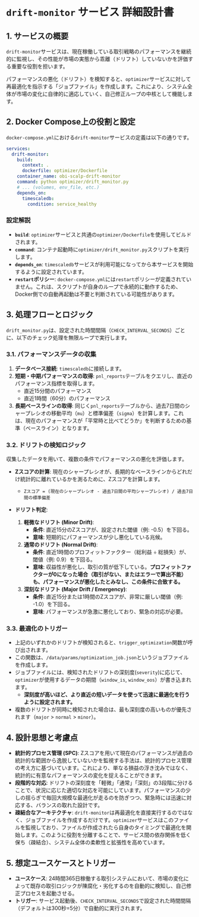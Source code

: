 # `drift-monitor` サービス 詳細設計書

## 1. サービスの概要

`drift-monitor`サービスは、現在稼働している取引戦略のパフォーマンスを継続的に監視し、その性能が市場の実態から乖離（ドリフト）していないかを評価する重要な役割を担います。

パフォーマンスの悪化（ドリフト）を検知すると、`optimizer`サービスに対して再最適化を指示する「ジョブファイル」を作成します。これにより、システム全体が市場の変化に自律的に適応していく、自己修正ループの中核として機能します。

## 2. Docker Compose上の役割と設定

`docker-compose.yml`における`drift-monitor`サービスの定義は以下の通りです。

```yaml
services:
  drift-monitor:
    build:
      context: .
      dockerfile: optimizer/Dockerfile
    container_name: obi-scalp-drift-monitor
    command: python optimizer/drift_monitor.py
    # ... (volumes, env_file, etc.)
    depends_on:
      timescaledb:
        condition: service_healthy
```

### 設定解説

-   **`build`**: `optimizer`サービスと共通の`optimizer/Dockerfile`を使用してビルドされます。
-   **`command`**: コンテナ起動時に`optimizer/drift_monitor.py`スクリプトを実行します。
-   **`depends_on`**: `timescaledb`サービスが利用可能になってから本サービスを開始するように設定されています。
-   **`restart`ポリシー**: `docker-compose.yml`には`restart`ポリシーが定義されていません。これは、スクリプトが自身のループで永続的に動作するため、Docker側での自動再起動は不要と判断されている可能性があります。

## 3. 処理フローとロジック

`drift_monitor.py`は、設定された時間間隔（`CHECK_INTERVAL_SECONDS`）ごとに、以下のチェック処理を無限ループで実行します。

### 3.1. パフォーマンスデータの収集

1.  **データベース接続**: `timescaledb`に接続します。
2.  **短期・中期パフォーマンスの取得**: `pnl_reports`テーブルをクエリし、直近のパフォーマンス指標を取得します。
    -   直近15分間のパフォーマンス
    -   直近1時間（60分）のパフォーマンス
3.  **長期ベースラインの取得**: 同じく`pnl_reports`テーブルから、過去7日間のシャープレシオの移動平均（`mu`）と標準偏差（`sigma`）を計算します。これは、現在のパフォーマンスが「平常時と比べてどうか」を判断するための基準（ベースライン）となります。

### 3.2. ドリフトの検知ロジック

収集したデータを用いて、複数の条件でパフォーマンスの悪化を評価します。

-   **Zスコアの計算**: 現在のシャープレシオが、長期的なベースラインからどれだけ統計的に離れているかを測るために、Zスコアを計算します。
    -   `Zスコア = (現在のシャープレシオ - 過去7日間の平均シャープレシオ) / 過去7日間の標準偏差`

-   **ドリフト判定**:
    1.  **軽微なドリフト (Minor Drift)**:
        -   **条件**: 直近15分のZスコアが、設定された閾値（例: -0.5）を下回る。
        -   **意味**: 短期的にパフォーマンスが少し悪化している兆候。
    2.  **通常のドリフト (Normal Drift)**:
        -   **条件**: 直近1時間のプロフィットファクター（総利益 ÷ 総損失）が、閾値（例: 0.9）を下回る。
        -   **意味**: 収益性が悪化し、取引の質が低下している。**プロフィットファクターが0になった場合（取引がない、またはエラーで算出不能）も、パフォーマンスが悪化したとみなし、この条件に合致する。**
    3.  **深刻なドリフト (Major Drift / Emergency)**:
        -   **条件**: 直近15分または1時間のZスコアが、非常に厳しい閾値（例: -1.0）を下回る。
        -   **意味**: パフォーマンスが急激に悪化しており、緊急の対応が必要。

### 3.3. 最適化のトリガー

-   上記のいずれかのドリフトが検知されると、`trigger_optimization`関数が呼び出されます。
-   この関数は、`/data/params/optimization_job.json`というジョブファイルを作成します。
-   ジョブファイルには、検知されたドリフトの深刻度(`severity`)に応じて、`optimizer`が使用するデータの期間（`window_is`, `window_oos`）が書き込まれます。
    -   **深刻度が高いほど、より直近の短いデータを使って迅速に最適化を行うように設定されます。**
-   複数のドリフトが同時に検知された場合は、最も深刻度の高いものが優先されます（`major` > `normal` > `minor`）。

## 4. 設計思想と考慮点

-   **統計的プロセス管理 (SPC)**: Zスコアを用いて現在のパフォーマンスが過去の統計的な範囲から逸脱していないかを監視する手法は、統計的プロセス管理の考え方に基づいています。これにより、単なる損益の浮き沈みではなく、統計的に有意なパフォーマンスの変化を捉えることができます。
-   **段階的な対応**: ドリフトの深刻度を「軽微」「通常」「深刻」の3段階に分けることで、状況に応じた適切な対応を可能にしています。パフォーマンスの少しの揺らぎで毎回大規模な最適化が走るのを防ぎつつ、緊急時には迅速に対応する、バランスの取れた設計です。
-   **疎結合なアーキテクチャ**: `drift-monitor`は再最適化を直接実行するのではなく、ジョブファイルを作成するだけです。`optimizer`サービスはこのファイルを監視しており、ファイルが作成されたら自身のタイミングで最適化を開始します。このように役割を分離することで、サービス間の依存関係を低く保ち（疎結合）、システム全体の柔軟性と拡張性を高めています。

## 5. 想定ユースケースとトリガー

-   **ユースケース**: 24時間365日稼働する取引システムにおいて、市場の変化によって既存の取引ロジックが陳腐化・劣化するのを自動的に検知し、自己修正プロセスを起動させる。
-   **トリガー**: サービス起動後、`CHECK_INTERVAL_SECONDS`で設定された時間間隔（デフォルトは300秒=5分）で自動的に実行されます。

